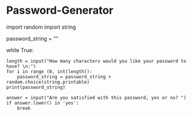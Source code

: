 # Password-Generator

import random
import string

password_string = ""

while True:

    length = input("How many characters would you like your password to have? \n:")
    for i in range (0, int(length)):
        password_string = password_string + random.choice(string.printable)
    print(password_string)

    answer = input("Are you satisfied with this password, yes or no? ")
    if answer.lower() in 'yes':
        break
